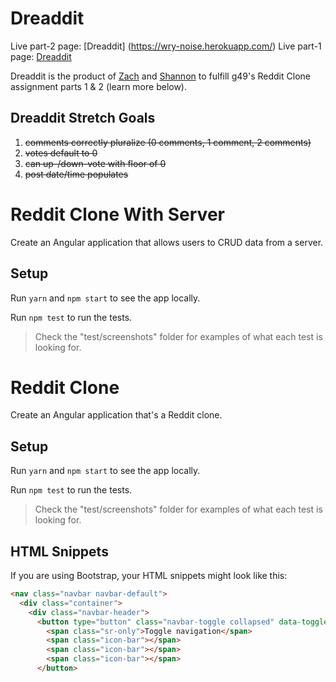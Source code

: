 # Dreaddit
Live part-2 page: [Dreaddit] (https://wry-noise.herokuapp.com/)
Live part-1 page: [Dreaddit](http://wry-noise.surge.sh/)

Dreaddit is the product of [Zach](https://github.com/zpassarelli) and [Shannon](https://github.com/senbenito) to fulfill g49's Reddit Clone assignment parts 1 & 2 (learn more below).

## Dreaddit Stretch Goals
1. ~~comments correctly pluralize (0 comments, 1 comment, 2 comments)~~
2. ~~votes default to 0~~
3. ~~can up-/down-vote with floor of 0~~
4. ~~post date/time populates~~

# Reddit Clone With Server

Create an Angular application that allows users to CRUD data from a server.

## Setup

Run `yarn` and `npm start` to see the app locally.

Run `npm test` to run the tests.

> Check the "test/screenshots" folder for examples of what each test is looking for.

# Reddit Clone

Create an Angular application that's a Reddit clone.

## Setup

Run `yarn` and `npm start` to see the app locally.

Run `npm test` to run the tests.

> Check the "test/screenshots" folder for examples of what each test is looking for.


## HTML Snippets

If you are using Bootstrap, your HTML snippets might look like this:

```html
<nav class="navbar navbar-default">
  <div class="container">
    <div class="navbar-header">
      <button type="button" class="navbar-toggle collapsed" data-toggle="collapse" data-target="#bs-example-navbar-collapse-1" aria-expanded="false">
        <span class="sr-only">Toggle navigation</span>
        <span class="icon-bar"></span>
        <span class="icon-bar"></span>
        <span class="icon-bar"></span>
      </button>
